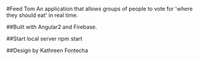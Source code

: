 #Feed Tom
An application that allows groups of people to vote for 'where they should eat' in real time.


##Built with Angular2 and Firebase.


##Start local server
npm start

##Design by Kathreen Fontecha
